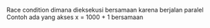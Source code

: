 Race condition dimana dieksekusi bersamaan karena berjalan paralel
    Contoh ada yang akses x = 1000 + 1 bersamaan
